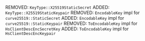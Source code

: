 REMOVED: `KeyType::X25519StaticSecret`
ADDED: `KeyType::X25519StaticKeypair`
REMOVED: `EncodableKey` impl for `curve25519::StaticSecret`
ADDED: `EncodableKey` impl for `curve25519::StaticKeypair`
REMOVED: `ToEncodableKey` impl for `HsClientDescEncSecretKey`
ADDED: `ToEncodableKey` impl for `HsClientDescEncKeypair`
